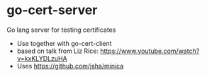 # go-cert-server

Go lang server for testing certificates

* Use together with go-cert-client
* based on talk from Liz Rice: https://www.youtube.com/watch?v=kxKLYDLzuHA
* Uses https://github.com/jsha/minica